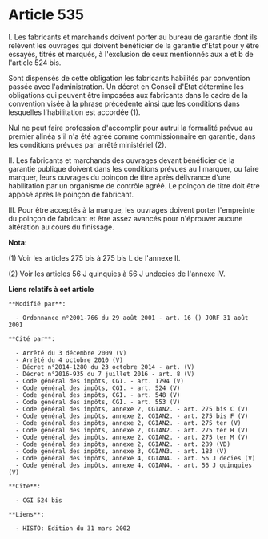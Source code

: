 # Article 535

I. Les fabricants et marchands doivent porter au bureau de garantie dont ils relèvent les ouvrages qui doivent bénéficier de
la garantie d'Etat pour y être essayés, titrés et marqués, à l'exclusion de ceux mentionnés aux a et b de l'article 524 bis.

Sont dispensés de cette obligation les fabricants habilités par convention passée avec l'administration. Un décret en Conseil
d'Etat détermine les obligations qui peuvent être imposées aux fabricants dans le cadre de la convention visée à la phrase
précédente ainsi que les conditions dans lesquelles l'habilitation est accordée (1).

Nul ne peut faire profession d'accomplir pour autrui la formalité prévue au premier alinéa s'il n'a été agréé comme
commissionnaire en garantie, dans les conditions prévues par arrêté ministériel (2).

II. Les fabricants et marchands des ouvrages devant bénéficier de la garantie publique doivent dans les conditions prévues au
I marquer, ou faire marquer, leurs ouvrages du poinçon de titre après délivrance d'une habilitation par un organisme de
contrôle agréé. Le poinçon de titre doit être apposé après le poinçon de fabricant.

III. Pour être acceptés à la marque, les ouvrages doivent porter l'empreinte du poinçon de fabricant et être assez avancés
pour n'éprouver aucune altération au cours du finissage.

**Nota:**

(1) Voir les articles 275 bis à 275 bis L de l'annexe II.

(2) Voir les articles 56 J quinquies à 56 J undecies de l'annexe IV.

**Liens relatifs à cet article**

	**Modifié par**:

	  - Ordonnance n°2001-766 du 29 août 2001 - art. 16 () JORF 31 août 2001

	**Cité par**:

	  - Arrêté du 3 décembre 2009 (V)
	  - Arrêté du 4 octobre 2010 (V)
	  - Décret n°2014-1280 du 23 octobre 2014 - art. (V)
	  - Décret n°2016-935 du 7 juillet 2016 - art. 8 (V)
	  - Code général des impôts, CGI. - art. 1794 (V)
	  - Code général des impôts, CGI. - art. 524 (V)
	  - Code général des impôts, CGI. - art. 548 (V)
	  - Code général des impôts, CGI. - art. 553 (V)
	  - Code général des impôts, annexe 2, CGIAN2. - art. 275 bis C (V)
	  - Code général des impôts, annexe 2, CGIAN2. - art. 275 bis F (V)
	  - Code général des impôts, annexe 2, CGIAN2. - art. 275 ter (V)
	  - Code général des impôts, annexe 2, CGIAN2. - art. 275 ter H (V)
	  - Code général des impôts, annexe 2, CGIAN2. - art. 275 ter M (V)
	  - Code général des impôts, annexe 2, CGIAN2. - art. 289 (VD)
	  - Code général des impôts, annexe 3, CGIAN3. - art. 183 (V)
	  - Code général des impôts, annexe 4, CGIAN4. - art. 56 J decies (V)
	  - Code général des impôts, annexe 4, CGIAN4. - art. 56 J quinquies (V)

	**Cite**:

	  - CGI 524 bis

	**Liens**:

	  - HISTO: Edition du 31 mars 2002
